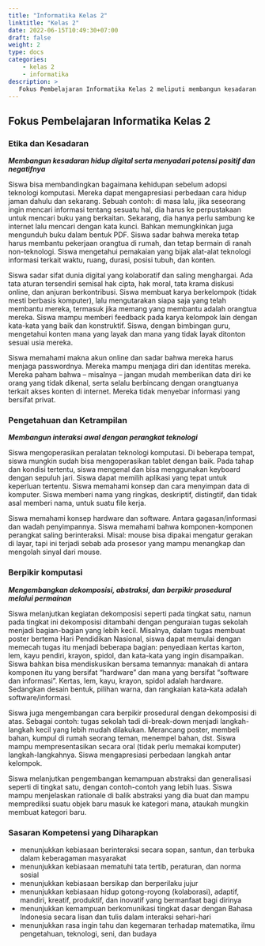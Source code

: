 ```yaml
---
title: "Informatika Kelas 2"
linktitle: "Kelas 2"
date: 2022-06-15T10:49:30+07:00
draft: false
weight: 2
type: docs
categories:
    - kelas 2
    - informatika
description: >
   Fokus Pembelajaran Informatika Kelas 2 meliputi membangun kesadaran hidup digital serta menyadari potensi positif dan negatifnya, membangun interaksi awal dengan perangkat teknologi, sertan mengembangkan dekomposisi, abstraksi, dan berpikir prosedural melalui permainan
---
```

## Fokus Pembelajaran Informatika Kelas 2
### Etika dan Kesadaran
***Membangun kesadaran hidup digital serta menyadari potensi positif dan negatifnya***

Siswa bisa membandingkan bagaimana kehidupan sebelum adopsi teknologi komputasi. Mereka dapat mengapresiasi perbedaan cara hidup jaman dahulu dan sekarang. Sebuah contoh: di masa lalu, jika seseorang ingin mencari informasi tentang sesuatu hal, dia harus ke perpustakaan untuk mencari buku yang berkaitan. Sekarang, dia hanya perlu sambung ke internet lalu mencari dengan kata kunci. Bahkan memungkinkan juga mengunduh buku dalam bentuk PDF. Siswa sadar bahwa mereka tetap harus membantu pekerjaan orangtua di rumah, dan tetap bermain di ranah non-teknologi. Siswa mengetahui pemakaian yang bijak alat-alat teknologi informasi terkait waktu, ruang, durasi, posisi tubuh, dan konten.

Siswa sadar sifat dunia digital yang kolaboratif dan saling menghargai. Ada tata aturan tersendiri semisal hak cipta, hak moral, tata krama diskusi online, dan anjuran berkontribusi. Siswa membuat karya berkelompok (tidak mesti berbasis komputer), lalu mengutarakan siapa saja yang telah membantu mereka, termasuk jika memang yang membantu adalah orangtua mereka. Siswa mampu memberi feedback pada karya kelompok lain dengan kata-kata yang baik dan konstruktif. Siswa, dengan bimbingan guru, mengetahui konten mana yang layak dan mana yang tidak layak ditonton sesuai usia mereka.

Siswa memahami makna akun online dan sadar bahwa mereka harus menjaga passwordnya. Mereka mampu menjaga diri dan identitas mereka. Mereka paham bahwa – misalnya – jangan mudah memberikan data diri ke orang yang tidak dikenal, serta selalu berbincang dengan orangtuanya terkait akses konten di internet. Mereka tidak menyebar informasi yang bersifat privat.

### Pengetahuan dan Ketrampilan
***Membangun interaksi awal dengan perangkat teknologi***

Siswa mengoperasikan peralatan teknologi komputasi. Di beberapa tempat, siswa mungkin sudah bisa mengoperasikan tablet dengan baik. Pada tahap dan kondisi tertentu, siswa mengenal dan bisa menggunakan keyboard dengan sepuluh jari. Siswa dapat memilih aplikasi yang tepat untuk keperluan tertentu. Siswa memahami konsep dan cara menyimpan data di komputer. Siswa memberi nama yang ringkas, deskriptif, distingtif, dan tidak asal memberi nama, untuk suatu file kerja.

Siswa memahami konsep hardware dan software. Antara gagasan/informasi dan wadah penyimpannya. Siswa memahami bahwa 
komponen-komponen perangkat saling berinteraksi. Misal: mouse bisa dipakai mengatur gerakan di layar, tapi ini terjadi sebab ada prosesor yang mampu menangkap dan mengolah sinyal dari mouse.

### Berpikir komputasi
***Mengembangkan dekomposisi, abstraksi, dan berpikir prosedural melalui permainan***

Siswa melanjutkan kegiatan dekomposisi seperti pada tingkat satu, namun pada tingkat ini dekomposisi ditambahi dengan penguraian tugas sekolah menjadi bagian-bagian yang lebih kecil. Misalnya, dalam tugas membuat poster bertema Hari Pendidikan Nasional, siswa dapat memulai dengan memecah tugas itu menjadi beberapa bagian: penyediaan kertas karton, lem, kayu pendiri, krayon, spidol, dan kata-kata yang ingin disampaikan. Siswa bahkan bisa mendiskusikan bersama temannya: manakah di antara komponen itu yang bersifat “hardware” dan mana yang bersifat “software dan informasi”. Kertas, lem, kayu, krayon, spidol adalah hardware. Sedangkan desain bentuk, pilihan warna, dan rangkaian kata-kata adalah software/informasi.

Siswa juga mengembangan cara berpikir prosedural dengan dekomposisi di atas. Sebagai contoh: tugas sekolah tadi di-break-down menjadi langkah-langkah kecil yang lebih mudah dilakukan. Merancang poster, membeli bahan, kumpul di rumah seorang teman, menempel bahan, dst. Siswa mampu mempresentasikan secara oral (tidak perlu memakai komputer) langkah-langkahnya. Siswa mengapresiasi perbedaan langkah antar kelompok.

Siswa melanjutkan pengembangan kemampuan abstraksi dan generalisasi seperti di tingkat satu, dengan contoh-contoh yang lebih luas. Siswa mampu menjelaskan rationale di balik abstraksi yang dia buat dan mampu memprediksi suatu objek baru masuk ke kategori mana, ataukah mungkin membuat kategori baru.

### Sasaran Kompetensi yang Diharapkan
- menunjukkan kebiasaan berinteraksi secara sopan, santun, dan terbuka dalam keberagaman masyarakat
- menunjukkan kebiasaan mematuhi tata tertib, peraturan, dan norma sosial
- menunjukkan kebiasaan bersikap dan berperilaku jujur
- menunjukkan kebiasaan hidup gotong-royong (kolaborasi), adaptif, mandiri, kreatif, produktif, dan inovatif yang bermanfaat bagi dirinya
- menunjukkan kemampuan berkomunikasi tingkat dasar dengan Bahasa Indonesia secara lisan dan tulis dalam interaksi sehari-hari
- menunjukkan rasa ingin tahu dan kegemaran terhadap matematika, ilmu pengetahuan, teknologi, seni, dan budaya
